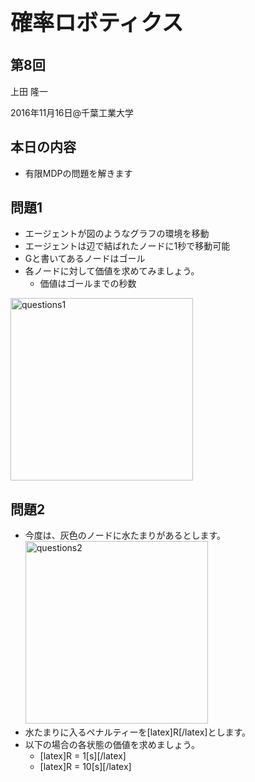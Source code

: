 <h1 style="font-size: 250%;">確率ロボティクス</h1>
<h2>第8回</h2>
上田 隆一

2016年11月16日\@千葉工業大学

<!--nextpage-->
<h2>本日の内容</h2>
<ul>
 	<li>有限MDPの問題を解きます</li>
</ul>
<!--nextpage-->
<h2>問題1</h2>
<ul>
 	<li>エージェントが図のようなグラフの環境を移動</li>
 	<li>エージェントは辺で結ばれたノードに1秒で移動可能</li>
 	<li>Gと書いてあるノードはゴール</li>
 	<li>各ノードに対して価値を求めてみましょう。
<ul>
 	<li>価値はゴールまでの秒数</li>
</ul>
</li>
</ul>
<img class="alignright size-full wp-image-2247" src="https://lab.ueda.asia/wp-content/uploads/2016/11/questions1.png" alt="questions1" width="292" height="292" />

<!--nextpage-->
<h2>問題2</h2>
<ul>
 	<li>今度は、灰色のノードに水たまりがあるとします。<a href="https://lab.ueda.asia/wp-content/uploads/2016/11/questions2.png"><img class="alignright size-full wp-image-2251" src="https://lab.ueda.asia/wp-content/uploads/2016/11/questions2.png" alt="questions2" width="292" height="292" /></a></li>
 	<li>水たまりに入るペナルティーを[latex]R[/latex]とします。</li>
 	<li>以下の場合の各状態の価値を求めましょう。
<ul>
 	<li>[latex]R = 1[s][/latex]</li>
 	<li>[latex]R = 10[s][/latex]</li>
</ul>
</li>
</ul>

